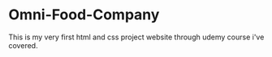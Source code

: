# Omni-Food-Company

This is my very first html and css project website through udemy course i've covered.

